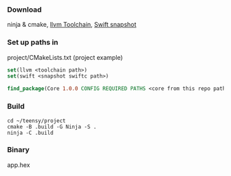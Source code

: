 ### Download
ninja & cmake,
[llvm Toolchain](https://github.com/ARM-software/LLVM-embedded-toolchain-for-Arm/releases),
[Swift snapshot](https://www.swift.org/download/)

### Set up paths in
project/CMakeLists.txt (project example)
```CMake
set(llvm <toolchain path>)
set(swift <snapshot swiftc path>)

find_package(Core 1.0.0 CONFIG REQUIRED PATHS <core from this repo path>)
```

### Build
```shell
cd ~/teensy/project
cmake -B .build -G Ninja -S .
ninja -C .build
```

### Binary
app.hex
